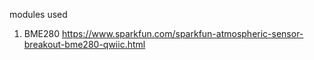 modules used

1. BME280
   https://www.sparkfun.com/sparkfun-atmospheric-sensor-breakout-bme280-qwiic.html
